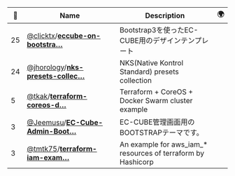 |:star2: | Name | Description | 🌍|
|---|---|---|---|
|25|[@clicktx](https://github.com/clicktx)/[**eccube-on-bootstra…**](https://github.com/clicktx/eccube-on-bootstrap3)|Bootstrap3を使ったEC-CUBE用のデザインテンプレート||
|24|[@jhorology](https://github.com/jhorology)/[**nks-presets-collec…**](https://github.com/jhorology/nks-presets-collection)|NKS(Native Kontrol Standard) presets collection||
|5|[@tkak](https://github.com/tkak)/[**terraform-coreos-d…**](https://github.com/tkak/terraform-coreos-docker-swarm-cluster)|Terraform + CoreOS + Docker Swarm cluster example||
|3|[@Jeemusu](https://github.com/Jeemusu)/[**EC-Cube-Admin-Boot…**](https://github.com/Jeemusu/EC-Cube-Admin-Bootstrap)|EC-CUBE管理画面用のBOOTSTRAPテーマです。||
|3|[@tmtk75](https://github.com/tmtk75)/[**terraform-iam-exam…**](https://github.com/tmtk75/terraform-iam-example)|An example for aws_iam_* resources of terraform by Hashicorp||

